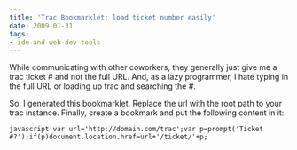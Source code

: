 ```yaml
---
title: 'Trac Bookmarklet: load ticket number easily'
date: 2009-01-31
tags:
- ide-and-web-dev-tools
---
```

While communicating with other coworkers, they generally just give me a trac ticket # and not the full URL.  And, as a lazy programmer, I hate typing in the full URL or loading up trac and searching the #.  

<!--more-->

So, I generated this bookmarklet.  Replace the url with the root path to your trac instance.  Finally, create a bookmark and put the following content in it:

    javascript:var url='http://domain.com/trac';var p=prompt('Ticket #?');if(p)document.location.href=url+'/ticket/'+p;
    
